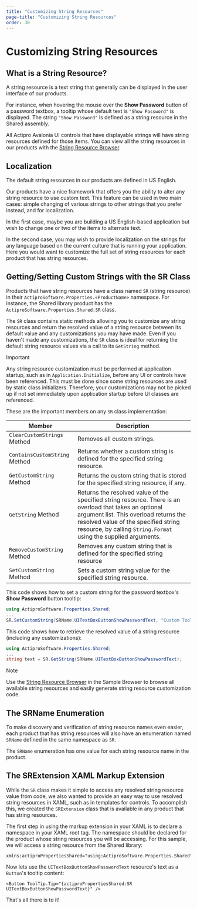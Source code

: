 ```yaml
---
title: "Customizing String Resources"
page-title: "Customizing String Resources"
order: 30
---
```

# Customizing String Resources

## What is a String Resource?

A string resource is a text string that generally can be displayed in the user interface of our products.

For instance, when hovering the mouse over the **Show Password** button of a password textbox, a tooltip whose default text is `"Show Password"` is displayed.  The string `"Show Password"` is defined as a string resource in the Shared assembly.

All Actipro Avalonia UI controls that have displayable strings will have string resources defined for those items. You can view all the string resources in our products with the [String Resource Browser](utilities/string-resource-browser.md).

## Localization

The default string resources in our products are defined in US English.

Our products have a nice framework that offers you the ability to alter any string resource to use custom text.  This feature can be used in two main cases: simple changing of various strings to other strings that you prefer instead, and for localization.

In the first case, maybe you are building a US English-based application but wish to change one or two of the items to alternate text.

In the second case, you may wish to provide localization on the strings for any language based on the current culture that is running your application.  Here you would want to customize the full set of string resources for each product that has string resources.

## Getting/Setting Custom Strings with the SR Class

Products that have string resources have a class named `SR` (string resource) in their `ActiproSoftware.Properties.<ProductName>` namespace.  For instance, the Shared library product has the `ActiproSoftware.Properties.Shared.SR` class.

The `SR` class contains static methods allowing you to customize any string resources and return the resolved value of a string resource between its default value and any customizations you may have made.  Even if you haven't made any customizations, the `SR` class is ideal for returning the default string resource values via a call to its `GetString` method.

> [!IMPORTANT]
> Any string resource customization must be performed at application startup, such as in `Application.Initialize`, before any UI or controls have been referenced.  This must be done since some string resources are used by static class initializers.  Therefore, your customizations may not be picked up if not set immediately upon application startup before UI classes are referenced.

These are the important members on any `SR` class implementation:

| Member | Description |
|-----|-----|
| `ClearCustomStrings` Method | Removes all custom strings. |
| `ContainsCustomString` Method | Returns whether a custom string is defined for the specified string resource. |
| `GetCustomString` Method | Returns the custom string that is stored for the specified string resource, if any. |
| `GetString` Method | Returns the resolved value of the specified string resource.  There is an overload that takes an optional argument list.  This overload returns the resolved value of the specified string resource, by calling `String.Format` using the supplied arguments. |
| `RemoveCustomString` Method | Removes any custom string that is defined for the specified string resource |
| `SetCustomString` Method | Sets a custom string value for the specified string resource. |

This code shows how to set a custom string for the password textbox's **Show Password** button tooltip:

```csharp
using ActiproSoftware.Properties.Shared;
...
SR.SetCustomString(SRName.UITextBoxButtonShowPasswordText, "Custom Tooltip Text");
```

This code shows how to retrieve the resolved value of a string resource (including any customizations):

```csharp
using ActiproSoftware.Properties.Shared;
...
string text = SR.GetString(SRName.UITextBoxButtonShowPasswordText);
```

> [!NOTE]
> Use the [String Resource Browser](utilities/string-resource-browser.md) in the Sample Browser to browse all available string resources and easily generate string resource customization code.

## The SRName Enumeration

To make discovery and verification of string resource names even easier, each product that has string resources will also have an enumeration named `SRName` defined in the same namespace as `SR`.

The `SRName` enumeration has one value for each string resource name in the product.

## The SRExtension XAML Markup Extension

While the `SR` class makes it simple to access any resolved string resource value from code, we also wanted to provide an easy way to use resolved string resources in XAML, such as in templates for controls.  To accomplish this, we created the `SRExtension` class that is available in any product that has string resources.

The first step in using the markup extension in your XAML is to declare a namespace in your XAML root tag.  The namespace should be declared for the product whose string resources you will be accessing.  For this sample, we will access a string resource from the Shared library:

```xaml
xmlns:actiproPropertiesShared="using:ActiproSoftware.Properties.Shared"
```

Now lets use the `UITextBoxButtonShowPasswordText` resource's text as a `Button`'s tooltip content:

```xaml
<Button ToolTip.Tip="{actiproPropertiesShared:SR UITextBoxButtonShowPasswordText}" />
```

That's all there is to it!
